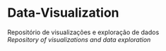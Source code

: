 # Data-Visualization
Repositório de visualizações e exploração de dados  
*Repository of visualizations and data exploration*
